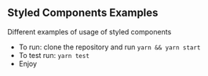 ## Styled Components Examples
  Different examples of usage of styled components
  * To run: clone the repository and run `yarn && yarn start`
  * To test run: `yarn test`
  * Enjoy
